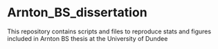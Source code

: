 # Arnton_BS_dissertation
This repository contains scripts and files to reproduce stats and figures included in Arnton BS thesis at the University of Dundee
